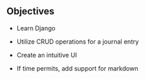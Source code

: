 ## Objectives

* Learn Django  

* Utilize CRUD operations for a journal entry  

* Create an intuitive UI  

* If time permits, add support for markdown  